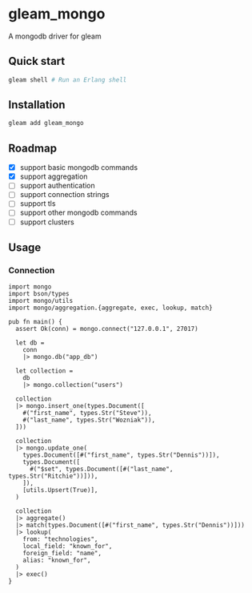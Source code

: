 # gleam_mongo

A mongodb driver for gleam

## Quick start

```sh
gleam shell # Run an Erlang shell
```

## Installation

```sh
gleam add gleam_mongo
```

## Roadmap

- [x] support basic mongodb commands
- [x] support aggregation
- [ ] support authentication
- [ ] support connection strings
- [ ] support tls
- [ ] support other mongodb commands
- [ ] support clusters

## Usage

### Connection

```gleam
import mongo
import bson/types
import mongo/utils
import mongo/aggregation.{aggregate, exec, lookup, match}

pub fn main() {
  assert Ok(conn) = mongo.connect("127.0.0.1", 27017)

  let db =
    conn
    |> mongo.db("app_db")

  let collection =
    db
    |> mongo.collection("users")

  collection
  |> mongo.insert_one(types.Document([
    #("first_name", types.Str("Steve")),
    #("last_name", types.Str("Wozniak")),
  ]))

  collection
  |> mongo.update_one(
    types.Document([#("first_name", types.Str("Dennis"))]),
    types.Document([
      #("$set", types.Document([#("last_name", types.Str("Ritchie"))])),
    ]),
    [utils.Upsert(True)],
  )

  collection
  |> aggregate()
  |> match(types.Document([#("first_name", types.Str("Dennis"))]))
  |> lookup(
    from: "technologies",
    local_field: "known_for",
    foreign_field: "name",
    alias: "known_for",
  )
  |> exec()
}
```
